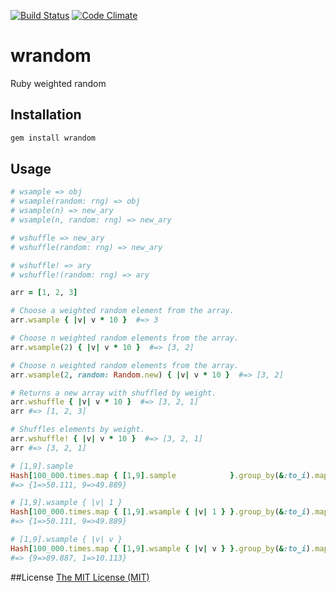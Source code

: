 [![Build Status](https://travis-ci.org/juyeong/wrandom.svg?branch=master)](https://travis-ci.org/juyeong/wrandom)
[![Code Climate](https://codeclimate.com/github/juyeong/wrandom/badges/gpa.svg)](https://codeclimate.com/github/juyeong/wrandom)
# wrandom
Ruby weighted random

## Installation
```sh
gem install wrandom
```

## Usage
```ruby
# wsample => obj
# wsample(random: rng) => obj
# wsample(n) => new_ary
# wsample(n, random: rng) => new_ary

# wshuffle => new_ary
# wshuffle(random: rng) => new_ary

# wshuffle! => ary
# wshuffle!(random: rng) => ary

arr = [1, 2, 3]

# Choose a weighted random element from the array.
arr.wsample { |v| v * 10 }  #=> 3

# Choose n weighted random elements from the array.
arr.wsample(2) { |v| v * 10 }  #=> [3, 2]

# Choose n weighted random elements from the array.
arr.wsample(2, random: Random.new) { |v| v * 10 }  #=> [3, 2]

# Returns a new array with shuffled by weight.
arr.wshuffle { |v| v * 10 }  #=> [3, 2, 1]
arr #=> [1, 2, 3]

# Shuffles elements by weight.
arr.wshuffle! { |v| v * 10 }  #=> [3, 2, 1]
arr #=> [3, 2, 1]
```

```ruby
# [1,9].sample
Hash[100_000.times.map { [1,9].sample            }.group_by(&:to_i).map { |k,v| [k, (v.size.to_f / 1000)]}]
#=> {1=>50.111, 9=>49.889}

# [1,9].wsample { |v| 1 }
Hash[100_000.times.map { [1,9].wsample { |v| 1 } }.group_by(&:to_i).map { |k,v| [k, (v.size.to_f / 1000)]}]
#=> {1=>50.111, 9=>49.889}

# [1,9].wsample { |v| v }
Hash[100_000.times.map { [1,9].wsample { |v| v } }.group_by(&:to_i).map { |k,v| [k, (v.size.to_f / 1000)]}]
#=> {9=>89.887, 1=>10.113}
```
##License
[The MIT License (MIT)](https://github.com/juyeong/wrandom/blob/master/LICENSE)
